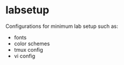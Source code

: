 # labsetup
Configurations for minimum lab setup such as:

- fonts
- color schemes
- tmux config
- vi config 
